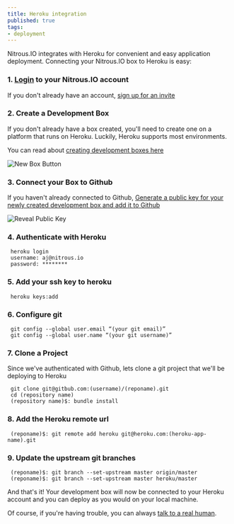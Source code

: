 ```yaml
---
title: Heroku integration
published: true
tags:
- deployment
---
```


Nitrous.IO integrates with Heroku for convenient and easy application deployment. Connecting your Nitrous.IO box to Heroku is easy:

### 1. [Login](https://www.nitrous.io/login) to your Nitrous.IO account

If you don't already have an account, [sign up for an invite](https://www.nitrous.io)

### 2. Create a Development Box

If you don't already have a box created, you'll need to create one on a platform that runs on Heroku.  Luckily, Heroku supports most environments.

You can read about [creating development boxes here](/box-new)

![New Box Button](https://raw.github.com/action-io/action-assets/master/support/screenshots/new-box-button.png)

### 3. Connect your Box to Github

If you haven't already connected to Github, [Generate a public key for your newly created development box and add it to Github](/github-add-key)

![Reveal Public Key](https://raw.github.com/action-io/action-assets/master/support/screenshots/reveal-public-key.png)

### 4. Authenticate with Heroku

     heroku login
     username: aj@nitrous.io
     password: ********

### 5. Add your ssh key to heroku

     heroku keys:add

### 6. Configure git

     git config --global user.email “(your git email)”
     git config --global user.name “(your git username)”

### 7. Clone a Project

Since we've authenticated with Github, lets clone a git project that we'll be deploying to Heroku

     git clone git@gitbub.com:(username)/(reponame).git
     cd (repository name)
     (repository name)$: bundle install

### 8. Add the Heroku remote url

     (reponame)$: git remote add heroku git@heroku.com:(heroku-app-name).git

### 9. Update the upstream git branches

     (reponame)$: git branch --set-upstream master origin/master
     (reponame)$: git branch --set-upstream master heroku/master

And that's it!  Your development box will now be connected to your Heroku account and you can deploy as you would on your local machine.

Of course, if you're having trouble, you can always [talk to a real human](mailto:support@nitrous.io?subject=Heroku%20Authenticaion%20Issues).
